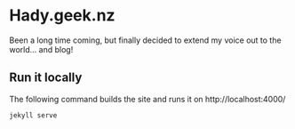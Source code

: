 # Hady.geek.nz

Been a long time coming, but finally decided to extend my voice out to the world... and blog!

## Run it locally

The following command builds the site and runs it on http://localhost:4000/

```shell
jekyll serve
```
